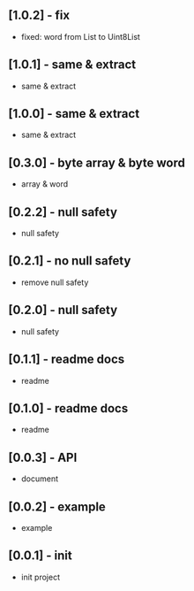 ## [1.0.2] - fix
* fixed: word from List<int> to Uint8List
## [1.0.1] - same & extract
* same & extract
## [1.0.0] - same & extract
* same & extract
## [0.3.0] - byte array & byte word
* array &  word
## [0.2.2] - null safety
* null safety
## [0.2.1] - no null safety
* remove null safety
## [0.2.0] - null safety
* null safety
## [0.1.1] - readme docs
* readme
## [0.1.0] - readme docs
* readme

## [0.0.3] - API
* document

## [0.0.2] - example
* example

## [0.0.1] - init
* init project
